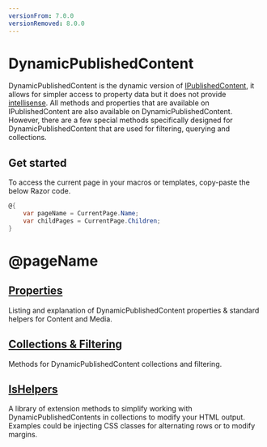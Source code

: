 ```yaml
---
versionFrom: 7.0.0
versionRemoved: 8.0.0
---
```


# DynamicPublishedContent

DynamicPublishedContent is the dynamic version of [IPublishedContent](../IPublishedContent/index.md), it allows for simpler access to property data
but it does not provide [intellisense](https://msdn.microsoft.com/en-us/library/hcw1s69b.aspx). All methods and properties that are available on IPublishedContent are also available
on DynamicPublishedContent. However, there are a few special methods specifically designed for DynamicPublishedContent
that are used for filtering, querying and collections.

## Get started
To access the current page in your macros or templates, copy-paste the below Razor code.

```csharp
@{
    var pageName = CurrentPage.Name;
    var childPages = CurrentPage.Children;
}
```

<h1>@pageName</h1>

## [Properties](Properties.md)
Listing and explanation of DynamicPublishedContent properties & standard helpers for Content and Media.

## [Collections & Filtering](Collections.md)
Methods for DynamicPublishedContent collections and filtering.

## [IsHelpers](../IPublishedContent/IsHelpers.md)
A library of extension methods to simplify working with DynamicPublishedContents in collections to modify your HTML output.
Examples could be injecting CSS classes for alternating rows or to modify margins.

